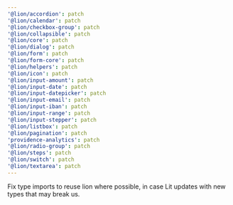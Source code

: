 ```yaml
---
'@lion/accordion': patch
'@lion/calendar': patch
'@lion/checkbox-group': patch
'@lion/collapsible': patch
'@lion/core': patch
'@lion/dialog': patch
'@lion/form': patch
'@lion/form-core': patch
'@lion/helpers': patch
'@lion/icon': patch
'@lion/input-amount': patch
'@lion/input-date': patch
'@lion/input-datepicker': patch
'@lion/input-email': patch
'@lion/input-iban': patch
'@lion/input-range': patch
'@lion/input-stepper': patch
'@lion/listbox': patch
'@lion/pagination': patch
'providence-analytics': patch
'@lion/radio-group': patch
'@lion/steps': patch
'@lion/switch': patch
'@lion/textarea': patch
---
```


Fix type imports to reuse lion where possible, in case Lit updates with new types that may break us.

